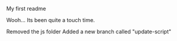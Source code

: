 My first readme

Wooh... Its been quite a touch time.

Removed the js folder
Added a new branch called "update-script"
